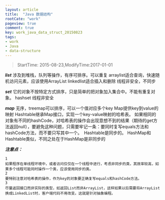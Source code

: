 ```yaml
---
layout: article
title:  "Java 数据结构"
rootCate: "work"
pageview: true
comment: true
key: work_java_data_struct_20150823
tags:
- work
- Java
- data-structure
---
```


> StartTime: 2015-08-23,ModifyTime:2017-01-01

<!---more--->

***list***
涉及到堆栈，队列等操作，有序可排序。可以重复
arraylist适合查询，快速随机访问元素，应该使用ArrayList
linkedlist适合插入和删除
线程非安全，不同步

***set***
它的对象不按特定方式排序，只是简单的把对象加入集合中。不能有重复对象。
hashset
线程非安全

***map***
无序，treemap可以排序，可以一个值对应多个key
Map提供key到value的映射
Hashtable继承Map接口，实现一个key-value映射的哈希表。
如果相同的对象有不同的hashCode，对哈希表的操作会出现意想不到的结果（期待的get方法返回null），要避免这种问题，只需要牢记一条：要同时复写equals方法和hashCode方法，而不要只写其中一个。　Hashtable是同步的。
HashMap和Hashtable类似，不同之处在于HashMap是非同步的

***注意点：***

	1
	如果程序在单线程环境中，或者访问仅仅在一个线程中进行，考虑非同步的类，其效率较高，如果多个线程可能同时操作一个类，应该使用同步的类。
	2
	要特别注意对哈希表的操作，作为key的对象要正确复写equals和hashCode方法。
	3
	尽量返回接口而非实际的类型，如返回List而非ArrayList，这样如果以后需要将ArrayList换成LinkedList时，客户端代码不用改变。这就是针对抽象编程。
